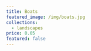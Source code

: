 ```yaml
---
title: Boats
featured_image: /img/boats.jpg
collections:
  - landscapes
price: 0.05
featured: false
---
```


